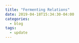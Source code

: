 ```yaml
---
title: "Fermenting Relations"
date: 2019-04-18T15:34:30-04:00
categories:
  - blog
tags:
  - update
---
```



